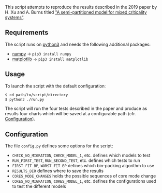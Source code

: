 This script attempts to reproduce the results described in the 2019 paper by H. Xu and A. Burns titled ["A semi-partitioned model for mixed criticality systems"](https://www.sciencedirect.com/science/article/pii/S0164121219300020).

## Requirements
The script runs on [python3](https://www.python.org/download/releases/3.0/) and needs the following additional packages:
* [numpy](https://numpy.org/) -> `pip3 install numpy`
* [matplotlib](https://matplotlib.org/) -> `pip3 install matplotlib`

## Usage
To launch the script with the default configuration:
```bash
$ cd path/to/script/directory
$ python3 ./run.py
```

The script will run the four tests described in the paper and produce as results four charts which will be saved at a configurable path (cfr. [Configuration](#configuration)).

## Configuration
The file `config.py` defines some options for the script:
* `CHECK_NO_MIGRATION`, `CHECK_MODEL_1`, etc. defines which models to test
* `RUN_FIRST_TEST`, `RUN_SECOND_TEST`, etc. defines which tests to run
* `FIRST_FIT_BP`, `WORST_FIT_BP` defines which bin-packing algorithm to use
* `RESULTS_DIR` defines where to save the results
* `CORES_MODE_CHANGES` holds the possible sequences of core mode change
* `CORES_NO_MIGRATION`, `CORES_MODEL_1`, etc. defines the configurations used to test the different models

